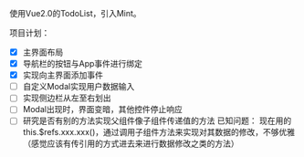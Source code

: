 使用Vue2.0的TodoList，引入Mint。

项目计划：
- [X] 主界面布局
- [X] 导航栏的按钮与App事件进行绑定
- [x] 实现向主界面添加事件
- [ ] 自定义Modal实现用户数据输入
- [ ] 实现侧边栏从左至右划出
- [ ] Modal出现时，界面变暗，其他控件停止响应
- [ ] 研究是否有别的方法实现父组件像子组件传递值的方法
已知问题：
现在用的this.$refs.xxx.xxx()，通过调用子组件方法来实现对其数据的修改，不够优雅（感觉应该有传引用的方式进去来进行数据修改之类的方法）
